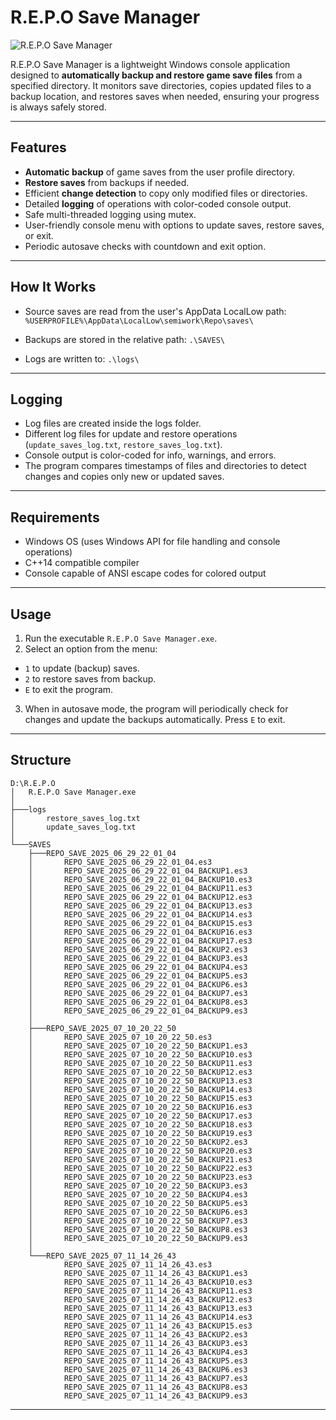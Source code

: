 # R.E.P.O Save Manager

![R.E.P.O Save Manager](https://img.shields.io/badge/status-active-brightgreen)

R.E.P.O Save Manager is a lightweight Windows console application designed to **automatically backup and restore game save files** from a specified directory. It monitors save directories, copies updated files to a backup location, and restores saves when needed, ensuring your progress is always safely stored.

---

## Features

- **Automatic backup** of game saves from the user profile directory.
- **Restore saves** from backups if needed.
- Efficient **change detection** to copy only modified files or directories.
- Detailed **logging** of operations with color-coded console output.
- Safe multi-threaded logging using mutex.
- User-friendly console menu with options to update saves, restore saves, or exit.
- Periodic autosave checks with countdown and exit option.

---

## How It Works

- Source saves are read from the user's AppData LocalLow path:
    `%USERPROFILE%\AppData\LocalLow\semiwork\Repo\saves\`

- Backups are stored in the relative path:
    `.\SAVES\`

- Logs are written to:
    `.\logs\`

---

## Logging

- Log files are created inside the logs folder.
- Different log files for update and restore operations (`update_saves_log.txt`, `restore_saves_log.txt`).
- Console output is color-coded for info, warnings, and errors.
- The program compares timestamps of files and directories to detect changes and copies only new or updated saves.

---

## Requirements

- Windows OS (uses Windows API for file handling and console operations)
- C++14 compatible compiler
- Console capable of ANSI escape codes for colored output

---

## Usage

1. Run the executable `R.E.P.O Save Manager.exe`.
2. Select an option from the menu:  
- `1` to update (backup) saves.  
- `2` to restore saves from backup.  
- `E` to exit the program.
3. When in autosave mode, the program will periodically check for changes and update the backups automatically. Press `E` to exit.

---

## Structure

```
D:\R.E.P.O
│   R.E.P.O Save Manager.exe
│
├───logs
│       restore_saves_log.txt
│       update_saves_log.txt
│
└───SAVES
    ├───REPO_SAVE_2025_06_29_22_01_04
    │       REPO_SAVE_2025_06_29_22_01_04.es3
    │       REPO_SAVE_2025_06_29_22_01_04_BACKUP1.es3
    │       REPO_SAVE_2025_06_29_22_01_04_BACKUP10.es3
    │       REPO_SAVE_2025_06_29_22_01_04_BACKUP11.es3
    │       REPO_SAVE_2025_06_29_22_01_04_BACKUP12.es3
    │       REPO_SAVE_2025_06_29_22_01_04_BACKUP13.es3
    │       REPO_SAVE_2025_06_29_22_01_04_BACKUP14.es3
    │       REPO_SAVE_2025_06_29_22_01_04_BACKUP15.es3
    │       REPO_SAVE_2025_06_29_22_01_04_BACKUP16.es3
    │       REPO_SAVE_2025_06_29_22_01_04_BACKUP17.es3
    │       REPO_SAVE_2025_06_29_22_01_04_BACKUP2.es3
    │       REPO_SAVE_2025_06_29_22_01_04_BACKUP3.es3
    │       REPO_SAVE_2025_06_29_22_01_04_BACKUP4.es3
    │       REPO_SAVE_2025_06_29_22_01_04_BACKUP5.es3
    │       REPO_SAVE_2025_06_29_22_01_04_BACKUP6.es3
    │       REPO_SAVE_2025_06_29_22_01_04_BACKUP7.es3
    │       REPO_SAVE_2025_06_29_22_01_04_BACKUP8.es3
    │       REPO_SAVE_2025_06_29_22_01_04_BACKUP9.es3
    │
    ├───REPO_SAVE_2025_07_10_20_22_50
    │       REPO_SAVE_2025_07_10_20_22_50.es3
    │       REPO_SAVE_2025_07_10_20_22_50_BACKUP1.es3
    │       REPO_SAVE_2025_07_10_20_22_50_BACKUP10.es3
    │       REPO_SAVE_2025_07_10_20_22_50_BACKUP11.es3
    │       REPO_SAVE_2025_07_10_20_22_50_BACKUP12.es3
    │       REPO_SAVE_2025_07_10_20_22_50_BACKUP13.es3
    │       REPO_SAVE_2025_07_10_20_22_50_BACKUP14.es3
    │       REPO_SAVE_2025_07_10_20_22_50_BACKUP15.es3
    │       REPO_SAVE_2025_07_10_20_22_50_BACKUP16.es3
    │       REPO_SAVE_2025_07_10_20_22_50_BACKUP17.es3
    │       REPO_SAVE_2025_07_10_20_22_50_BACKUP18.es3
    │       REPO_SAVE_2025_07_10_20_22_50_BACKUP19.es3
    │       REPO_SAVE_2025_07_10_20_22_50_BACKUP2.es3
    │       REPO_SAVE_2025_07_10_20_22_50_BACKUP20.es3
    │       REPO_SAVE_2025_07_10_20_22_50_BACKUP21.es3
    │       REPO_SAVE_2025_07_10_20_22_50_BACKUP22.es3
    │       REPO_SAVE_2025_07_10_20_22_50_BACKUP23.es3
    │       REPO_SAVE_2025_07_10_20_22_50_BACKUP3.es3
    │       REPO_SAVE_2025_07_10_20_22_50_BACKUP4.es3
    │       REPO_SAVE_2025_07_10_20_22_50_BACKUP5.es3
    │       REPO_SAVE_2025_07_10_20_22_50_BACKUP6.es3
    │       REPO_SAVE_2025_07_10_20_22_50_BACKUP7.es3
    │       REPO_SAVE_2025_07_10_20_22_50_BACKUP8.es3
    │       REPO_SAVE_2025_07_10_20_22_50_BACKUP9.es3
    │
    └───REPO_SAVE_2025_07_11_14_26_43
            REPO_SAVE_2025_07_11_14_26_43.es3
            REPO_SAVE_2025_07_11_14_26_43_BACKUP1.es3
            REPO_SAVE_2025_07_11_14_26_43_BACKUP10.es3
            REPO_SAVE_2025_07_11_14_26_43_BACKUP11.es3
            REPO_SAVE_2025_07_11_14_26_43_BACKUP12.es3
            REPO_SAVE_2025_07_11_14_26_43_BACKUP13.es3
            REPO_SAVE_2025_07_11_14_26_43_BACKUP14.es3
            REPO_SAVE_2025_07_11_14_26_43_BACKUP15.es3
            REPO_SAVE_2025_07_11_14_26_43_BACKUP2.es3
            REPO_SAVE_2025_07_11_14_26_43_BACKUP3.es3
            REPO_SAVE_2025_07_11_14_26_43_BACKUP4.es3
            REPO_SAVE_2025_07_11_14_26_43_BACKUP5.es3
            REPO_SAVE_2025_07_11_14_26_43_BACKUP6.es3
            REPO_SAVE_2025_07_11_14_26_43_BACKUP7.es3
            REPO_SAVE_2025_07_11_14_26_43_BACKUP8.es3
            REPO_SAVE_2025_07_11_14_26_43_BACKUP9.es3
```
---
